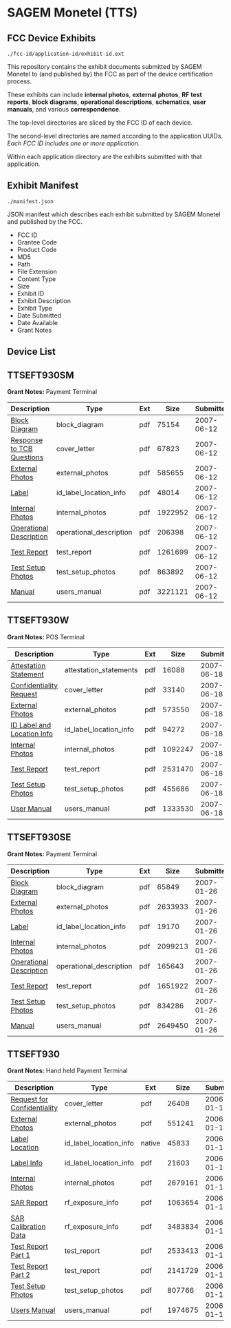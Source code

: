 # SAGEM Monetel (TTS)
## FCC Device Exhibits

```
./fcc-id/application-id/exhibit-id.ext
```

This repository contains the exhibit documents submitted by SAGEM Monetel to (and published by) the FCC as part of the device certification process.

These exhibits can include **internal photos**, **external photos**, **RF test reports**, **block diagrams**, **operational descriptions**, **schematics**, **user manuals**, and various **correspondence**.

The top-level directories are sliced by the FCC ID of each device.

The second-level directories are named according to the application UUIDs. *Each FCC ID includes one or more application.*

Within each application directory are the exhibits submitted with that application. 

## Exhibit Manifest

```
./manifest.json
```

JSON manifest which describes each exhibit submitted by SAGEM Monetel and published by the FCC.

- FCC ID
- Grantee Code
- Product Code
- MD5
- Path
- File Extension
- Content Type
- Size
- Exhibit ID
- Exhibit Description
- Exhibit Type
- Date Submitted
- Date Available
- Grant Notes

## Device List
## TTSEFT930SM
**Grant Notes:** Payment Terminal

| Description | Type | Ext | Size | Submitted | Available |
| ----------- | ---- | --- | ---- | --------- | --------- |
| [Block Diagram](TTSEFT930SM/d422333ec7cbcbeb3bc8a856403981da/802303.pdf) | block_diagram | pdf | 75154 | 2007-06-12 | 2007-06-12 |
| [Response to TCB Questions](TTSEFT930SM/d422333ec7cbcbeb3bc8a856403981da/802311.pdf) | cover_letter | pdf | 67823 | 2007-06-12 | 2007-06-12 |
| [External Photos](TTSEFT930SM/d422333ec7cbcbeb3bc8a856403981da/802304.pdf) | external_photos | pdf | 585655 | 2007-06-12 | 2007-06-12 |
| [Label](TTSEFT930SM/d422333ec7cbcbeb3bc8a856403981da/802305.pdf) | id_label_location_info | pdf | 48014 | 2007-06-12 | 2007-06-12 |
| [Internal Photos](TTSEFT930SM/d422333ec7cbcbeb3bc8a856403981da/802306.pdf) | internal_photos | pdf | 1922952 | 2007-06-12 | 2007-06-12 |
| [Operational Description](TTSEFT930SM/d422333ec7cbcbeb3bc8a856403981da/802307.pdf) | operational_description | pdf | 206398 | 2007-06-12 | 2007-06-12 |
| [Test Report](TTSEFT930SM/d422333ec7cbcbeb3bc8a856403981da/802308.pdf) | test_report | pdf | 1261699 | 2007-06-12 | 2007-06-12 |
| [Test Setup Photos](TTSEFT930SM/d422333ec7cbcbeb3bc8a856403981da/802309.pdf) | test_setup_photos | pdf | 863892 | 2007-06-12 | 2007-06-12 |
| [Manual](TTSEFT930SM/d422333ec7cbcbeb3bc8a856403981da/802310.pdf) | users_manual | pdf | 3221121 | 2007-06-12 | 2007-06-12 |
## TTSEFT930W
**Grant Notes:** POS Terminal

| Description | Type | Ext | Size | Submitted | Available |
| ----------- | ---- | --- | ---- | --------- | --------- |
| [Attestation Statement](TTSEFT930W/0a01b250ad51374e76f9eff71dfffc59/804464.pdf) | attestation_statements | pdf | 16088 | 2007-06-18 | 2007-06-18 |
| [Confidentiality Request](TTSEFT930W/0a01b250ad51374e76f9eff71dfffc59/804466.pdf) | cover_letter | pdf | 33140 | 2007-06-18 | 2007-06-18 |
| [External Photos](TTSEFT930W/0a01b250ad51374e76f9eff71dfffc59/804467.pdf) | external_photos | pdf | 573550 | 2007-06-18 | 2007-06-18 |
| [ID Label and Location Info](TTSEFT930W/0a01b250ad51374e76f9eff71dfffc59/804468.pdf) | id_label_location_info | pdf | 94272 | 2007-06-18 | 2007-06-18 |
| [Internal Photos](TTSEFT930W/0a01b250ad51374e76f9eff71dfffc59/804469.pdf) | internal_photos | pdf | 1092247 | 2007-06-18 | 2007-06-18 |
| [Test Report](TTSEFT930W/0a01b250ad51374e76f9eff71dfffc59/804472.pdf) | test_report | pdf | 2531470 | 2007-06-18 | 2007-06-18 |
| [Test Setup Photos](TTSEFT930W/0a01b250ad51374e76f9eff71dfffc59/804473.pdf) | test_setup_photos | pdf | 455686 | 2007-06-18 | 2007-06-18 |
| [User Manual](TTSEFT930W/0a01b250ad51374e76f9eff71dfffc59/804475.pdf) | users_manual | pdf | 1333530 | 2007-06-18 | 2007-06-18 |
## TTSEFT930SE
**Grant Notes:** Payment Terminal

| Description | Type | Ext | Size | Submitted | Available |
| ----------- | ---- | --- | ---- | --------- | --------- |
| [Block Diagram](TTSEFT930SE/ff3327c10a626905198b41b3c581ee92/751348.pdf) | block_diagram | pdf | 65849 | 2007-01-26 | 2007-01-26 |
| [External Photos](TTSEFT930SE/ff3327c10a626905198b41b3c581ee92/751349.pdf) | external_photos | pdf | 2633933 | 2007-01-26 | 2007-01-26 |
| [Label](TTSEFT930SE/ff3327c10a626905198b41b3c581ee92/751350.pdf) | id_label_location_info | pdf | 19170 | 2007-01-26 | 2007-01-26 |
| [Internal Photos](TTSEFT930SE/ff3327c10a626905198b41b3c581ee92/751351.pdf) | internal_photos | pdf | 2099213 | 2007-01-26 | 2007-01-26 |
| [Operational Description](TTSEFT930SE/ff3327c10a626905198b41b3c581ee92/751352.pdf) | operational_description | pdf | 165643 | 2007-01-26 | 2007-01-26 |
| [Test Report](TTSEFT930SE/ff3327c10a626905198b41b3c581ee92/751353.pdf) | test_report | pdf | 1651922 | 2007-01-26 | 2007-01-26 |
| [Test Setup Photos](TTSEFT930SE/ff3327c10a626905198b41b3c581ee92/751354.pdf) | test_setup_photos | pdf | 834286 | 2007-01-26 | 2007-01-26 |
| [Manual](TTSEFT930SE/ff3327c10a626905198b41b3c581ee92/751355.pdf) | users_manual | pdf | 2649450 | 2007-01-26 | 2007-01-26 |
## TTSEFT930
**Grant Notes:** Hand held Payment Terminal

| Description | Type | Ext | Size | Submitted | Available |
| ----------- | ---- | --- | ---- | --------- | --------- |
| [Request for Confidentiality](TTSEFT930/7542dac0b9b5c4f55e12241726e7ceb7/620452.pdf) | cover_letter | pdf | 26408 | 2006-01-18 | 2006-01-18 |
| [External Photos](TTSEFT930/7542dac0b9b5c4f55e12241726e7ceb7/620453.pdf) | external_photos | pdf | 551241 | 2006-01-18 | 2006-01-18 |
| [Label Location](TTSEFT930/7542dac0b9b5c4f55e12241726e7ceb7/620455.native) | id_label_location_info | native | 45833 | 2006-01-18 | 2006-01-18 |
| [Label Info](TTSEFT930/7542dac0b9b5c4f55e12241726e7ceb7/620456.pdf) | id_label_location_info | pdf | 21603 | 2006-01-18 | 2006-01-18 |
| [Internal Photos](TTSEFT930/7542dac0b9b5c4f55e12241726e7ceb7/620454.pdf) | internal_photos | pdf | 2679161 | 2006-01-18 | 2006-01-18 |
| [SAR Report](TTSEFT930/7542dac0b9b5c4f55e12241726e7ceb7/620448.pdf) | rf_exposure_info | pdf | 1063654 | 2006-01-18 | 2006-01-18 |
| [SAR Calibration Data](TTSEFT930/7542dac0b9b5c4f55e12241726e7ceb7/620449.pdf) | rf_exposure_info | pdf | 3483834 | 2006-01-18 | 2006-01-18 |
| [Test Report Part 1](TTSEFT930/7542dac0b9b5c4f55e12241726e7ceb7/620460.pdf) | test_report | pdf | 2533413 | 2006-01-18 | 2006-01-18 |
| [Test Report Part 2](TTSEFT930/7542dac0b9b5c4f55e12241726e7ceb7/620461.pdf) | test_report | pdf | 2141729 | 2006-01-18 | 2006-01-18 |
| [Test Setup Photos](TTSEFT930/7542dac0b9b5c4f55e12241726e7ceb7/620459.pdf) | test_setup_photos | pdf | 807766 | 2006-01-18 | 2006-01-18 |
| [Users Manual](TTSEFT930/7542dac0b9b5c4f55e12241726e7ceb7/620462.pdf) | users_manual | pdf | 1974675 | 2006-01-18 | 2006-01-18 |
